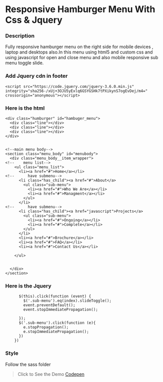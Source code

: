 # Responsive Hamburger Menu With Css & Jquery

### Description
Fully responsive hamburger menu on the right side for mobile devices , laptop and desktops also.In this menu using html5 and custom css and using javascript for open and close menu and also mobile responsive sub menu toggle slide.



### Add Jquery cdn in footer

```<script src="https://code.jquery.com/jquery-3.6.0.min.js" integrity="sha256-/xUj+3OJU5yExlq6GSYGSHk7tPXikynS7ogEvDej/m4=" crossorigin="anonymous"></script>```

### Here is the html

```<!--  hamburger section-->
<div class="humburger" id="hambuger_menu">
  <div class="line"></div>
  <div class="line"></div>
  <div class="line"></div>
</div>


<!--main menu body-->
<section class="menu_body" id="menubody">
  <div class="menu_body__item_wrapper">
<!--    menu list-->
    <ul class="menu_list">
      <li><a href="#">Home</a></li>
<!--      have submenu-->
      <li class="has_child"><a href="#">About</a>
        <ul class="sub-menu">
          <li><a href="#">Who We Are</a></li>
          <li><a href="#">Managment</a></li>
        </ul>
      </li>
<!--      have submenu-->
      <li class="has_child"><a href="javascript">Projects</a>
        <ul class="sub-menu">
          <li><a href="#">Ongoing</a></li>
          <li><a href="#">Complete</a></li>
        </ul>
      </li>
      <li><a href="#">Brochure</a></li>
      <li><a href="#">FAQ</a></li>
      <li><a href="#">Contact Us</a></li>

    </ul>


  </div>
</section>
```

### Here is the Jquery
```    $(".menu_body__item_wrapper li.has_child").each(function (index) {
      $(this).click(function (event) {
        $('.sub-menu').eq(index).slideToggle();
        event.preventDefault();
        event.stopImmediatePropagation();

      });
      $('.sub-menu').click(function (e){
        e.stopPropagation();
        e.stopImmediatePropagation();
      })
    })
```

### Style 
Follow the sass folder 

> Click to See the Demo  [Codepen](https://codepen.io/saif175/pen/ExWGOKz)
